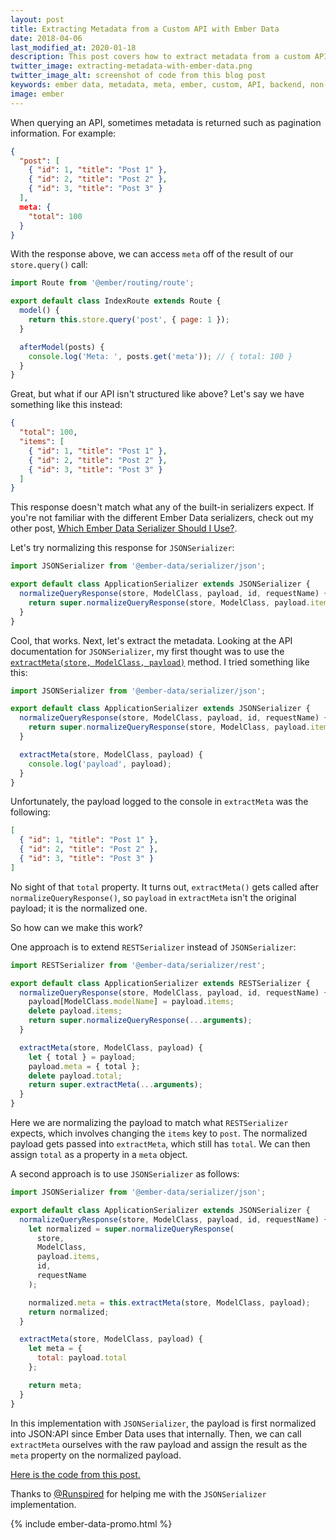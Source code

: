 ```yaml
---
layout: post
title: Extracting Metadata from a Custom API with Ember Data
date: 2018-04-06
last_modified_at: 2020-01-18
description: This post covers how to extract metadata from a custom API with Ember Data.
twitter_image: extracting-metadata-with-ember-data.png
twitter_image_alt: screenshot of code from this blog post
keywords: ember data, metadata, meta, ember, custom, API, backend, non-standard, extractMeta
image: ember
---
```


When querying an API, sometimes metadata is returned such as pagination information. For example:

```json
{
  "post": [
    { "id": 1, "title": "Post 1" },
    { "id": 2, "title": "Post 2" },
    { "id": 3, "title": "Post 3" }
  ],
  meta: {
    "total": 100
  }
}
```

With the response above, we can access `meta` off of the result of our `store.query()` call:

```js
import Route from '@ember/routing/route';

export default class IndexRoute extends Route {
  model() {
    return this.store.query('post', { page: 1 });
  }

  afterModel(posts) {
    console.log('Meta: ', posts.get('meta')); // { total: 100 }
  }
}
```

Great, but what if our API isn't structured like above? Let's say we have something like this instead:

```json
{
  "total": 100,
  "items": [
    { "id": 1, "title": "Post 1" },
    { "id": 2, "title": "Post 2" },
    { "id": 3, "title": "Post 3" }
  ]
}
```

This response doesn't match what any of the built-in serializers expect. If you're not familiar with the different Ember Data serializers, check out my other post, [Which Ember Data Serializer Should I Use?](/2015/12/05/which-ember-data-serializer-should-i-use.html).

Let's try normalizing this response for `JSONSerializer`:

```js
import JSONSerializer from '@ember-data/serializer/json';

export default class ApplicationSerializer extends JSONSerializer {
  normalizeQueryResponse(store, ModelClass, payload, id, requestName) {
    return super.normalizeQueryResponse(store, ModelClass, payload.items, id, requestName);
  }
}
```

Cool, that works. Next, let's extract the metadata. Looking at the API documentation for `JSONSerializer`, my first thought was to use the [`extractMeta(store, ModelClass, payload)`](https://api.emberjs.com/ember-data/3.15/classes/JSONSerializer/methods/extractMeta?anchor=extractMeta) method. I tried something like this:

```js
import JSONSerializer from '@ember-data/serializer/json';

export default class ApplicationSerializer extends JSONSerializer {
  normalizeQueryResponse(store, ModelClass, payload, id, requestName) {
    return super.normalizeQueryResponse(store, ModelClass, payload.items, id, requestName);
  }

  extractMeta(store, ModelClass, payload) {
    console.log('payload', payload);
  }
}
```

Unfortunately, the payload logged to the console in `extractMeta` was the following:

```json
[
  { "id": 1, "title": "Post 1" },
  { "id": 2, "title": "Post 2" },
  { "id": 3, "title": "Post 3" }
]
```

No sight of that `total` property. It turns out, `extractMeta()` gets called after `normalizeQueryResponse()`, so `payload` in `extractMeta` isn't the original payload; it is the normalized one.

So how can we make this work?

One approach is to extend `RESTSerializer` instead of `JSONSerializer`:

```js
import RESTSerializer from '@ember-data/serializer/rest';

export default class ApplicationSerializer extends RESTSerializer {
  normalizeQueryResponse(store, ModelClass, payload, id, requestName) {
    payload[ModelClass.modelName] = payload.items;
    delete payload.items;
    return super.normalizeQueryResponse(...arguments);
  }

  extractMeta(store, ModelClass, payload) {
    let { total } = payload;
    payload.meta = { total };
    delete payload.total;
    return super.extractMeta(...arguments);
  }
}
```

Here we are normalizing the payload to match what `RESTSerializer` expects, which involves changing the `items` key to `post`. The normalized payload gets passed into `extractMeta`, which still has `total`. We can then assign `total` as a property in a `meta` object.

A second approach is to use `JSONSerializer` as follows:

```js
import JSONSerializer from '@ember-data/serializer/json';

export default class ApplicationSerializer extends JSONSerializer {
  normalizeQueryResponse(store, ModelClass, payload, id, requestName) {
    let normalized = super.normalizeQueryResponse(
      store,
      ModelClass,
      payload.items,
      id,
      requestName
    );

    normalized.meta = this.extractMeta(store, ModelClass, payload);
    return normalized;
  }

  extractMeta(store, ModelClass, payload) {
    let meta = {
      total: payload.total
    };

    return meta;
  }
}
```

In this implementation with `JSONSerializer`, the payload is first normalized into JSON:API since Ember Data uses that internally. Then, we can call `extractMeta` ourselves with the raw payload and assign the result as the `meta` property on the normalized payload.

[Here is the code from this post.](https://github.com/skaterdav85/extracting-metadata-in-ember-data)

Thanks to [@Runspired](https://twitter.com/Runspired) for helping me with the `JSONSerializer` implementation.

{% include ember-data-promo.html %}
